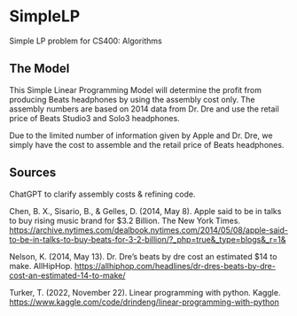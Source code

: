 # SimpleLP 
Simple LP problem for CS400: Algorithms
## The Model
This Simple Linear Programming Model will determine the profit from producing Beats headphones by using the assembly cost only. The assembly numbers are based on 2014 data from Dr. Dre and use the retail price of Beats Studio3 and Solo3 headphones. 

Due to the limited number of information given by Apple and Dr. Dre, we simply have the cost to assemble and the retail price of Beats headphones.


## Sources

ChatGPT to clarify assembly costs & refining code.

Chen, B. X., Sisario, B., & Gelles, D. (2014, May 8). Apple said to be in talks to buy rising music brand for $3.2 Billion. The New York Times. https://archive.nytimes.com/dealbook.nytimes.com/2014/05/08/apple-said-to-be-in-talks-to-buy-beats-for-3-2-billion/?_php=true&_type=blogs&_r=1& 

Nelson, K. (2014, May 13). Dr. Dre’s beats by dre cost an estimated $14 to make. AllHipHop. https://allhiphop.com/headlines/dr-dres-beats-by-dre-cost-an-estimated-14-to-make/ 

Turker, T. (2022, November 22). Linear programming with python. Kaggle. https://www.kaggle.com/code/drindeng/linear-programming-with-python 



